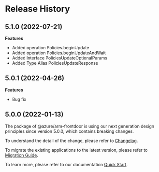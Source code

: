# Release History
    
## 5.1.0 (2022-07-21)
    
**Features**

  - Added operation Policies.beginUpdate
  - Added operation Policies.beginUpdateAndWait
  - Added Interface PoliciesUpdateOptionalParams
  - Added Type Alias PoliciesUpdateResponse
    
## 5.0.1 (2022-04-26)

**Features**

  - Bug fix

## 5.0.0 (2022-01-13)

The package of @azure/arm-frontdoor is using our next generation design principles since version 5.0.0, which contains breaking changes.

To understand the detail of the change, please refer to [Changelog](https://aka.ms/js-track2-changelog).

To migrate the existing applications to the latest version, please refer to [Migration Guide](https://aka.ms/js-track2-migration-guide).

To learn more, please refer to our documentation [Quick Start](https://aka.ms/js-track2-quickstart).
